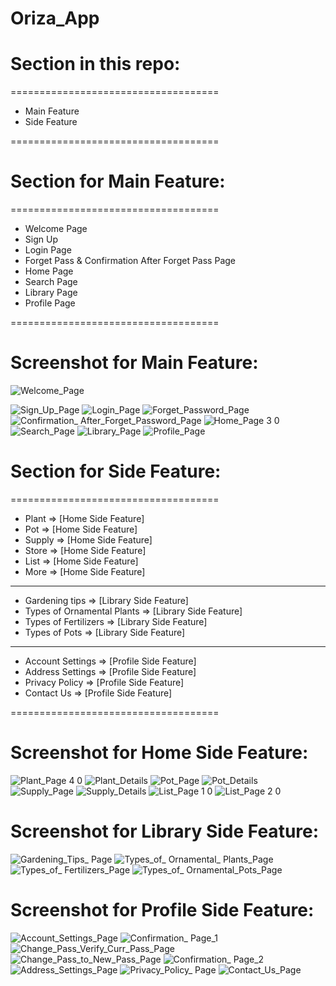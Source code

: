 # Oriza_App

# Section in this repo: 

====================================
 - Main Feature 
 - Side Feature 
  
====================================




# Section for Main Feature: 

====================================
  - Welcome Page
  - Sign Up
  - Login Page
  - Forget Pass & Confirmation After Forget Pass Page
  - Home Page
  - Search Page
  - Library Page
  - Profile Page
  
====================================




# Screenshot for Main Feature:


![Welcome_Page](https://user-images.githubusercontent.com/77261121/180609561-b551a624-a364-458a-ab0d-40a11bafa561.png)



![Sign_Up_Page](https://user-images.githubusercontent.com/77261121/180653893-9b34ebc9-78d3-4964-9caa-3996026def27.png)   ![Login_Page](https://user-images.githubusercontent.com/77261121/180653895-e7c27792-99e5-492a-aa1a-98c3b932a488.png)   ![Forget_Password_Page](https://user-images.githubusercontent.com/77261121/181078687-a060a001-7f28-4c3b-a239-7e311a67d375.png)   ![Confirmation_ After_Forget_Password_Page](https://user-images.githubusercontent.com/77261121/180609616-bf9be9bf-ceda-4111-89d2-b25d358c915f.jpg)   ![Home_Page 3 0](https://user-images.githubusercontent.com/77261121/185793276-59755995-c8bb-49e8-8d27-67732d37c8d5.png)   ![Search_Page](https://user-images.githubusercontent.com/77261121/188430769-7622c038-57b3-41a5-8faa-105adad16f1c.png)
![Library_Page](https://user-images.githubusercontent.com/77261121/182028276-96d5cd99-364b-47eb-82b2-50fabed9b253.png)  ![Profile_Page](https://user-images.githubusercontent.com/77261121/181078884-e8dc17c8-cc1f-4873-bf6f-9554942da0ce.png)




# Section for Side Feature: 

====================================
 - Plant      => [Home Side Feature]
 - Pot        => [Home Side Feature]
 - Supply     => [Home Side Feature]
 - Store      => [Home Side Feature]
 - List       => [Home Side Feature]
 - More       => [Home Side Feature]
 ------------------------------------
 - Gardening tips             => [Library Side Feature]
 - Types of Ornamental Plants => [Library Side Feature]
 - Types of Fertilizers       => [Library Side Feature]
 - Types of Pots              => [Library Side Feature]
 ------------------------------------
 - Account Settings => [Profile Side Feature]
 - Address Settings => [Profile Side Feature]
 - Privacy Policy   => [Profile Side Feature]
 - Contact Us       => [Profile Side Feature]
 
====================================




# Screenshot for Home Side Feature:


![Plant_Page 4 0](https://user-images.githubusercontent.com/77261121/188429313-d4454cbd-a004-4a08-8284-ae69ba6e0ae4.png)   ![Plant_Details](https://user-images.githubusercontent.com/77261121/188429407-8af9baf3-5ac0-4e8c-871b-f57d0bddd0ea.png)   ![Pot_Page](https://user-images.githubusercontent.com/77261121/188429513-921ca70c-803e-4a31-b61a-1c88e06ecbdd.png)   ![Pot_Details](https://user-images.githubusercontent.com/77261121/188429557-520a7236-195a-4e63-9251-8ee4d7d85919.png)   
![Supply_Page](https://user-images.githubusercontent.com/77261121/188429621-c6179a4b-bf3f-4880-b5d6-fecf4d245206.png)   ![Supply_Details](https://user-images.githubusercontent.com/77261121/188429667-fdcd22b6-0ee6-4004-9e83-e0f4ed65122d.png)   ![List_Page 1 0](https://user-images.githubusercontent.com/77261121/188429824-c87bacea-2d4f-474d-b666-1d1641997385.png)   ![List_Page 2 0](https://user-images.githubusercontent.com/77261121/188429847-761c3606-1c74-4ce3-a7ae-ddd2ffee4e40.png)



# Screenshot for Library Side Feature:


![Gardening_Tips_ Page](https://user-images.githubusercontent.com/77261121/182028290-32a89aa5-cff9-4517-a2aa-0893b1fff0b2.png)   ![Types_of_ Ornamental_ Plants_Page](https://user-images.githubusercontent.com/77261121/182028305-1ebcd41b-5ac6-4962-a8a4-46d138da67ad.png)   ![Types_of_ Fertilizers_Page](https://user-images.githubusercontent.com/77261121/182028320-c58b174f-573a-4d7f-a766-ec962c5ad8b5.png)   ![Types_of_ Ornamental_Pots_Page](https://user-images.githubusercontent.com/77261121/182028329-8cada7af-d826-4f83-b69b-9990875e60b6.png)




# Screenshot for Profile Side Feature:


![Account_Settings_Page](https://user-images.githubusercontent.com/77261121/181079076-1e213f44-1dd7-4847-b7d6-adba97c6e09e.png)   ![Confirmation_ Page_1](https://user-images.githubusercontent.com/77261121/181773487-3706b5de-e29d-4c1d-b247-147fae044710.png)   ![Change_Pass_Verify_Curr_Pass_Page](https://user-images.githubusercontent.com/77261121/181079130-1dbd89b7-869c-469d-9707-b72758ee5ea7.png)   ![Change_Pass_to_New_Pass_Page](https://user-images.githubusercontent.com/77261121/181079139-a0ccc4a3-2ca0-428c-ada9-25d48e3081b3.png)   ![Confirmation_ Page_2](https://user-images.githubusercontent.com/77261121/181773510-5c658c55-fd14-4cc9-8b79-34e71b55062d.png)   ![Address_Settings_Page](https://user-images.githubusercontent.com/77261121/180653939-4c165c9c-19b8-49c7-9fd5-8ab9a474b7e6.png)   ![Privacy_Policy_ Page](https://user-images.githubusercontent.com/77261121/180610812-a3e1ee94-5476-4179-9b0f-0f856f2c7f49.png)   ![Contact_Us_Page](https://user-images.githubusercontent.com/77261121/180610823-835f2474-820f-4fe1-b38b-835f7a413b28.png)   
